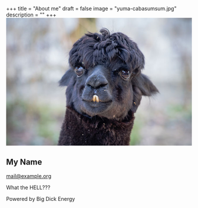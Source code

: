 +++
title = "About me"
draft = false
image = "yuma-cabasumsum.jpg"
description = ""
+++
![](yuma-cabasumsum.jpg)

## My Name

mail@example.org

What the HELL???

Powered by Big Dick Energy